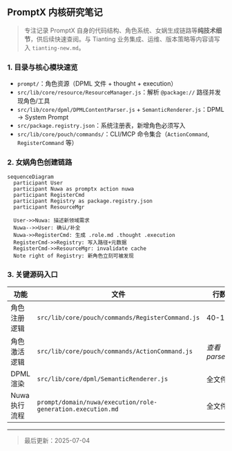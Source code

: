 ## PromptX 内核研究笔记

> 专注记录 PromptX 自身的代码结构、角色系统、女娲生成链路等**纯技术细节**，供后续快速查阅。与 Tianting 业务集成、运维、版本策略等内容请写入 `tianting-new.md`。

### 1. 目录与核心模块速览
- `prompt/`：角色资源（DPML 文件 + thought + execution）
- `src/lib/core/resource/ResourceManager.js`：解析 `@package://` 路径并发现角色/工具
- `src/lib/core/dpml/DPMLContentParser.js` + `SemanticRenderer.js`：DPML → System Prompt
- `src/package.registry.json`：系统注册表，新增角色必须写入
- `src/lib/core/pouch/commands/`：CLI/MCP 命令集合（`ActionCommand`, `RegisterCommand` 等）

### 2. 女娲角色创建链路
```mermaid
sequenceDiagram
  participant User
  participant Nuwa as promptx action nuwa
  participant RegisterCmd
  participant Registry as package.registry.json
  participant ResourceMgr

  User->>Nuwa: 描述新领域需求
  Nuwa-->>User: 确认/补全
  Nuwa->>RegisterCmd: 生成 .role.md .thought .execution
  RegisterCmd->>Registry: 写入路径+元数据
  RegisterCmd->>ResourceMgr: invalidate cache
  Note right of Registry: 新角色立刻可被发现
```

### 3. 关键源码入口
| 功能 | 文件 | 行数段 |
|------|------|-------|
| 角色注册逻辑 | `src/lib/core/pouch/commands/RegisterCommand.js` | 40-160 |
| 角色激活逻辑 | `src/lib/core/pouch/commands/ActionCommand.js` | *查看 parseRole* |
| DPML 渲染 | `src/lib/core/dpml/SemanticRenderer.js` | 全文件 |
| Nuwa 执行流程 | `prompt/domain/nuwa/execution/role-generation.execution.md` | 全文件 |

---
> 最后更新：2025-07-04
